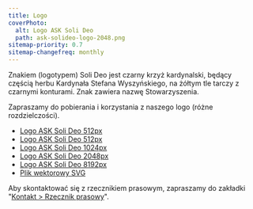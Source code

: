 ```yaml
---
title: Logo
coverPhoto:
  alt: Logo ASK Soli Deo
  path: ask-solideo-logo-2048.png
sitemap-priority: 0.7
sitemap-changefreq: monthly
---
```


Znakiem (logotypem) Soli Deo jest czarny krzyż kardynalski, będący częścią herbu
Kardynała Stefana Wyszyńskiego, na żółtym tle tarczy z czarnymi konturami. Znak
zawiera nazwę Stowarzyszenia.

Zapraszamy do pobierania i korzystania z naszego logo (różne rozdzielczości).

- [Logo ASK Soli Deo 512px](/Strona/O%20nas/Logo/ask-solideo-logo-512.png)
- [Logo ASK Soli Deo 512px](/Strona/O%20nas/Logo/ask-solideo-logo-512.png)
- [Logo ASK Soli Deo 1024px](/Strona/O%20nas/Logo/ask-solideo-logo-1024.png)
- [Logo ASK Soli Deo 2048px](/Strona/O%20nas/Logo/ask-solideo-logo-2048.png)
- [Logo ASK Soli Deo 8192px](/Strona/O%20nas/Logo/ask-solideo-logo-8192.png)
- [Plik wektorowy SVG](/Strona/O%20nas/Logo/ask-solideo-logo.svg)

Aby skontaktować się z rzecznikiem prasowym, zapraszamy do zakładki
"[Kontakt > Rzecznik prasowy](/kontakt/rzecznik-prasowy)".
